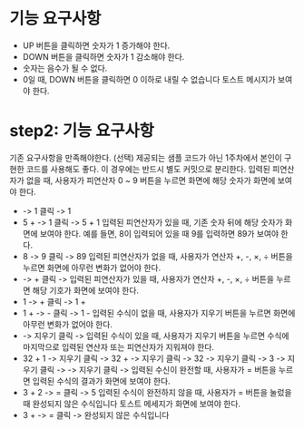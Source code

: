 # 기능 요구사항  
- UP 버튼을 클릭하면 숫자가 1 증가해야 한다.  
- DOWN 버튼을 클릭하면 숫자가 1 감소해야 한다.  
- 숫자는 음수가 될 수 없다.  
- 0일 때, DOWN 버튼을 클릭하면 0 이하로 내릴 수 없습니다 토스트 메시지가 보여야 한다.  

# step2: 기능 요구사항
기존 요구사항을 만족해야한다.
(선택) 제공되는 샘플 코드가 아닌 1주차에서 본인이 구현한 코드를 사용해도 좋다.
이 경우에는 반드시 별도 커밋으로 분리한다.
입력된 피연산자가 없을 때, 사용자가 피연산자 0 ~ 9 버튼을 누르면 화면에 해당 숫자가 화면에 보여야 한다.
-  -> 1 클릭 -> 1
- 5 + -> 1 클릭 -> 5 + 1
  입력된 피연산자가 있을 때, 기존 숫자 뒤에 해당 숫자가 화면에 보여야 한다. 예를 들면, 8이 입력되어 있을 때 9를 입력하면 89가 보여야 한다.
- 8 -> 9 클릭 -> 89
  입력된 피연산자가 없을 때, 사용자가 연산자 +, -, ×, ÷ 버튼을 누르면 화면에 아무런 변화가 없어야 한다.
-  -> + 클릭 ->
   입력된 피연산자가 있을 때, 사용자가 연산자 +, -, ×, ÷ 버튼을 누르면 해당 기호가 화면에 보여야 한다.
- 1 -> + 클릭 -> 1 +
- 1 + -> - 클릭 -> 1 -
  입력된 수식이 없을 때, 사용자가 지우기 버튼을 누르면 화면에 아무런 변화가 없어야 한다.
-  -> 지우기 클릭 ->
   입력된 수식이 있을 때, 사용자가 지우기 버튼을 누르면 수식에 마지막으로 입력된 연산자 또는 피연산자가 지워져야 한다.
- 32 + 1 -> 지우기 클릭 -> 32 + -> 지우기 클릭 -> 32 -> 지우기 클릭 -> 3 -> 지우기 클릭 ->  -> 지우기 클릭 ->
  입력된 수신이 완전할 때, 사용자가 = 버튼을 누르면 입력된 수식의 결과가 화면에 보여야 한다.
- 3 + 2 -> = 클릭 -> 5
  입력된 수식이 완전하지 않을 때, 사용자가 = 버튼을 눌렀을 때 완성되지 않은 수식입니다 토스트 메세지가 화면에 보여야 한다.
- 3 + -> = 클릭 -> 완성되지 않은 수식입니다
